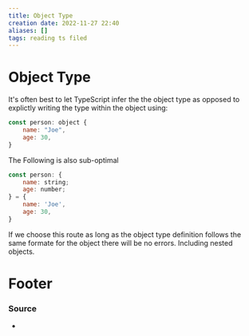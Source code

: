 ```yaml
---
title: Object Type
creation date: 2022-11-27 22:40
aliases: []
tags: reading ts filed
---
```


# Object Type

It's often best to let TypeScript infer the the object type as opposed to explictly writing the type within the object using:
```js
const person: object {
	name: "Joe",
	age: 30,
}
```
The Following is also sub-optimal
```js
const person: {
	name: string;
	age: number;
} = {
	name: 'Joe',
	age: 30,
}
```
If we choose this route as long as the object type definition follows the same formate for the object there will be no errors. Including nested objects.



# Footer
### Source
- 



